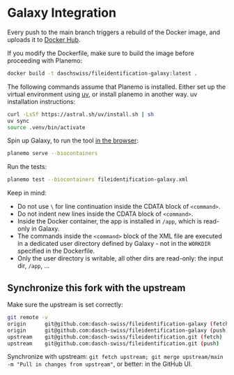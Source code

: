 # Galaxy Integration

Every push to the main branch triggers a rebuild of the Docker image,
and uploads it to [Docker Hub](https://hub.docker.com/r/daschswiss/fileidentification-galaxy).

If you modify the Dockerfile, make sure to build the image before proceeding with Planemo:

```bash
docker build -t daschswiss/fileidentification-galaxy:latest .
```

The following commands assume that Planemo is installed.
Either set up the virtual environment using [uv](https://docs.astral.sh/uv/), or install planemo in another way.
uv installation instructions:

```bash
curl -LsSf https://astral.sh/uv/install.sh | sh
uv sync
source .venv/bin/activate
```

Spin up Galaxy, to run the tool [in the browser](http://127.0.0.1:9090/):

```bash
planemo serve --biocontainers
```

Run the tests:

```bash
planemo test --biocontainers fileidentification-galaxy.xml
```

Keep in mind:

- Do not use `\` for line continuation inside the CDATA block of `<command>`.
- Do not indent new lines inside the CDATA block of `<command>`.
- Inside the Docker container, the app is installed in `/app`, which is read-only in Galaxy.
- The commands inside the `<command>` block of the XML file are executed in a dedicated user directory defined by Galaxy - 
  not in the `WORKDIR` specified in the Dockerfile.
- Only the user directory is writable, all other dirs are read-only: the input dir, `/app`, ...


## Synchronize this fork with the upstream

Make sure the upstream is set correctly:

```bash
git remote -v
origin	    git@github.com:dasch-swiss/fileidentification-galaxy (fetch)
origin	    git@github.com:dasch-swiss/fileidentification-galaxy (push)
upstream	git@github.com:dasch-swiss/fileidentification.git (fetch)
upstream	git@github.com:dasch-swiss/fileidentification.git (push)
```

Synchronize with upstream: `git fetch upstream; git merge upstream/main -m "Pull in changes from upstream"`,
or better: in the GitHub UI.
